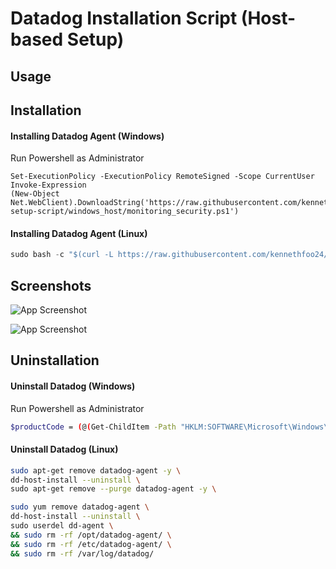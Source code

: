 
# Datadog Installation Script (Host-based Setup)





## Usage
## Installation

#### Installing Datadog Agent (Windows)
Run Powershell as Administrator

```shell
Set-ExecutionPolicy -ExecutionPolicy RemoteSigned -Scope CurrentUser Invoke-Expression 
(New-Object Net.WebClient).DownloadString('https://raw.githubusercontent.com/kennethfoo24/datadog/refs/heads/main/datadog-setup-script/windows_host/monitoring_security.ps1')
```

#### Installing Datadog Agent (Linux)

```javascript
sudo bash -c "$(curl -L https://raw.githubusercontent.com/kennethfoo24/datadog/refs/heads/main/datadog-setup-script/linux_host/monitoring_security.sh)"
```


## Screenshots

![App Screenshot](https://i.ibb.co/4t6fGH9/Screenshot-2024-11-05-at-6-56-46-PM.png)

![App Screenshot](https://i.ibb.co/6HM7htB/Screenshot-2024-11-05-at-6-54-37-PM.png)



## Uninstallation

#### Uninstall Datadog (Windows)
Run Powershell as Administrator

```bash
$productCode = (@(Get-ChildItem -Path "HKLM:SOFTWARE\Microsoft\Windows\CurrentVersion\Uninstall" -Recurse) | Where {$_.GetValue("DisplayName") -like "Datadog Agent" }).PSChildName start-process msiexec -Wait -ArgumentList ('/log', 'C:\uninst.log', '/q', '/x', "$productCode", 'REBOOT=ReallySuppress')
```
    
#### Uninstall Datadog (Linux)

```bash
sudo apt-get remove datadog-agent -y \
dd-host-install --uninstall \
sudo apt-get remove --purge datadog-agent -y \
```
```bash
sudo yum remove datadog-agent \
dd-host-install --uninstall \
sudo userdel dd-agent \
&& sudo rm -rf /opt/datadog-agent/ \
&& sudo rm -rf /etc/datadog-agent/ \
&& sudo rm -rf /var/log/datadog/
```
